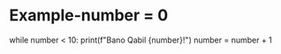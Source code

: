 # Example-number = 0
while number < 10:
    print(f"Bano Qabil {number}!")
    number = number + 1
    
